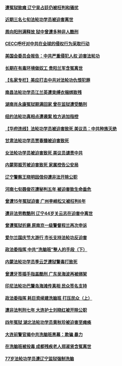 #### [遭冤狱致瘫 辽宁吴占廷仍被枉判和骚扰](../pages/prog424/a103392343.md) 
#### [近期三名七旬法轮功学员被迫害离世](../pages/prog424/a103390759.md) 
#### [周向阳刑满释放 狱中曾遭多种非人酷刑](../pages/prog424/a103390001.md) 
#### [CECC呼吁对中共在全球的侵权行为采取行动](../pages/prog424/a103389614.md) 
#### [美国会委员会报告：中共严重侵犯人权 迫害法轮功](../pages/prog424/a103389516.md) 
#### [长期在有毒环境做奴工 贵阳兰军含冤离世](../pages/prog424/a103389083.md) 
#### [【名家专栏】美应打击中共对法轮功仇恨犯罪](../pages/prog424/a103389053.md) 
#### [南昌法轮功学员江兰英遭束缚衣捆绑致残](../pages/prog424/a103388371.md) 
#### [湖南肖永康冤狱期满回家 曾在监狱遭受酷刑](../pages/prog424/a103386658.md) 
#### [纽约法轮功真相点遭袭案 检方追加指控](../pages/prog424/a103387784.md) 
#### [【华府连线】法轮功学员被迫害致死 美议员：中共种族灭绝](../pages/prog424/a103387691.md) 
#### [甘肃法轮功学员贾春臻被迫害致死](../pages/prog424/a103387399.md) 
#### [女法轮功学员被迫害致死 美议员谴责中共](../pages/prog424/a103387644.md) 
#### [内蒙郭振芳被迫害致死 家属控告公安局](../pages/prog424/a103386333.md) 
#### [辽宁警察王晓明因信仰遭非法开除公职](../pages/prog424/a103385515.md) 
#### [河南七旬聂俊花遭秘判五年 被迫害致生命垂危](../pages/prog424/a103385436.md) 
#### [曾遭15年冤狱迫害 广州李峭松又被枉判6年](../pages/prog424/a103384915.md) 
#### [遭非法劳教酷刑 辽宁44岁关云志在迫害中离世](../pages/prog424/a103384291.md) 
#### [曾遭冤狱折磨 原南京一级警督程兰再次申诉](../pages/prog424/a103383247.md) 
#### [爱尔兰国庆节大游行 市长支持法轮功反迫害](../pages/prog424/a103382277.md) 
#### [政法委指挥 中共“洗脑班”整人的手段（下）](../pages/prog424/a103381590.md) 
#### [内蒙法轮功学员季云芝遭狱警毒打致死](../pages/prog424/a103382278.md) 
#### [曾遭牙签插手指盖酷刑 广东吴海波再被绑架](../pages/prog424/a103381406.md) 
#### [印尼法轮功巴釐岛海滩传真相 民众签名支持](../pages/prog424/a103381336.md) 
#### [政法委指挥 耗巨资续建洗脑班 打压民众（上）](../pages/prog424/a103381588.md) 
#### [遭非法判刑七年 大连护士刘晓红被开除公职](../pages/prog424/a103379573.md) 
#### [四年冤狱 湖北法轮功学员黄秋珍被迫害至瘫痪](../pages/prog424/a103380352.md) 
#### [大连前警官揭中共洗脑班黑幕：欺骗 暴力](../pages/prog424/a103380533.md) 
#### [在洗脑班被投毒 成都残疾老人郑淑贤含冤离世](../pages/prog424/a103377971.md) 
#### [77岁法轮功学员遭辽宁监狱强制洗脑](../pages/prog424/a103377082.md) 
